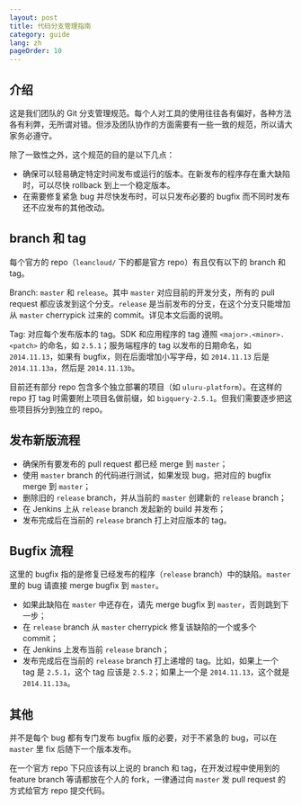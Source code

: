 ```yaml
---
layout: post
title: 代码分支管理指南
category: guide
lang: zh
pageOrder: 10
---
```


## 介绍

这是我们团队的 Git 分支管理规范。每个人对工具的使用往往各有偏好，各种方法各有利弊，无所谓对错。但涉及团队协作的方面需要有一些一致的规范，所以请大家务必遵守。

除了一致性之外，这个规范的目的是以下几点：

- 确保可以轻易确定特定时间发布或运行的版本。在新发布的程序存在重大缺陷时，可以尽快 rollback 到上一个稳定版本。
- 在需要修复紧急 bug 并尽快发布时，可以只发布必要的 bugfix 而不同时发布还不应发布的其他改动。

## branch 和 tag

每个官方的 repo（`leancloud/` 下的都是官方 repo）有且仅有以下的 branch 和 tag。

Branch: `master` 和 `release`。其中 `master` 对应目前的开发分支，所有的 pull request 都应该发到这个分支。`release` 是当前发布的分支，在这个分支只能增加从 `master` cherrypick 过来的 commit。详见本文后面的说明。

Tag: 对应每个发布版本的 tag。SDK 和应用程序的 tag 遵照 `<major>.<minor>.<patch>` 的命名，如 `2.5.1`；服务端程序的 tag 以发布的日期命名，如 `2014.11.13`，如果有 bugfix，则在后面增加小写字母，如 `2014.11.13` 后是 `2014.11.13a`，然后是 `2014.11.13b`。

目前还有部分 repo 包含多个独立部署的项目（如 `uluru-platform`）。在这样的 repo 打 tag 时需要附上项目名做前缀，如 `bigquery-2.5.1`。但我们需要逐步把这些项目拆分到独立的 repo。

## 发布新版流程

- 确保所有要发布的 pull request 都已经 merge 到 `master`；
- 使用 `master` branch 的代码进行测试，如果发现 bug，把对应的 bugfix merge 到 `master`；
- 删除旧的 `release` branch，并从当前的 `master` 创建新的 `release` branch；
- 在 Jenkins 上从 `release` branch 发起新的 build 并发布；
- 发布完成后在当前的 `release` branch 打上对应版本的 tag。

## Bugfix 流程

这里的 bugfix 指的是修复已经发布的程序（`release` branch）中的缺陷。`master` 里的 bug 请直接 merge bugfix 到 `master`。

- 如果此缺陷在 `master` 中还存在，请先 merge bugfix 到 `master`，否则跳到下一步；
- 在 `release` branch 从 `master` cherrypick 修复该缺陷的一个或多个 commit；
- 在 Jenkins 上发布当前 `release` branch；
- 发布完成后在当前的 `release` branch 打上递增的 tag。比如，如果上一个 tag 是 `2.5.1`，这个 tag 应该是 `2.5.2`；如果上一个是 `2014.11.13`，这个就是 `2014.11.13a`。

## 其他

并不是每个 bug 都有专门发布 bugfix 版的必要，对于不紧急的 bug，可以在 `master` 里 fix 后随下一个版本发布。

在一个官方 repo 下只应该有以上说的 branch 和 tag，在开发过程中使用到的 feature branch 等请都放在个人的 fork，一律通过向 `master` 发 pull request 的方式给官方 repo 提交代码。

